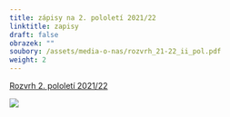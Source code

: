 ```yaml
---
title: zápisy na 2. pololetí 2021/22
linktitle: zapisy
draft: false
obrazek: ""
soubory: /assets/media-o-nas/rozvrh_21-22_ii_pol.pdf
weight: 2
---
```

[](https://brezanek.webooker.eu/Courses/Register/126474?returnUrl=Courses&tabName=detail)[Rozvrh 2. pololetí 2021/22](/assets/media-o-nas/rozvrh_21-22_ii_pol.pdf)

![](/assets/media/zapisy_2_pol_22-1-.jpg)